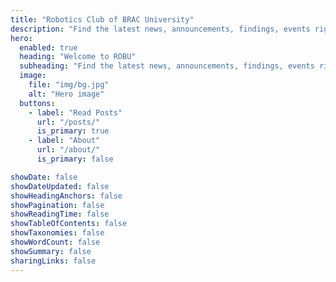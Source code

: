 ```yaml
---
title: "Robotics Club of BRAC University"
description: "Find the latest news, announcements, findings, events right here."
hero:
  enabled: true
  heading: "Welcome to ROBU"
  subheading: "Find the latest news, announcements, findings, events right here."
  image:
    file: "img/bg.jpg"
    alt: "Hero image"
  buttons:
    - label: "Read Posts"
      url: "/posts/"
      is_primary: true
    - label: "About"
      url: "/about/"
      is_primary: false

showDate: false
showDateUpdated: false
showHeadingAnchors: false
showPagination: false
showReadingTime: false
showTableOfContents: false
showTaxonomies: false
showWordCount: false
showSummary: false
sharingLinks: false
---
```


